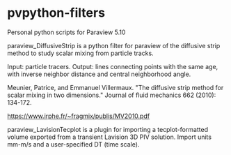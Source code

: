 # pvpython-filters
Personal python scripts for Paraview 5.10

paraview_DiffusiveStrip is a python filter for paraview of the diffusive strip method to study scalar mixing from particle tracks. 

Input: particle tracers. Output: lines connecting points with the same age, with inverse neighbor distance and central neighborhood angle. 



Meunier, Patrice, and Emmanuel Villermaux. "The diffusive strip method for scalar mixing in two dimensions." Journal of fluid mechanics 662 (2010): 134-172.

https://www.irphe.fr/~fragmix/publis/MV2010.pdf

paraview_LavisionTecplot is a plugin for importing a tecplot-formatted volume exported from a transient Lavision 3D PIV solution. Import units mm-m/s and a user-specified DT (time scale).  

